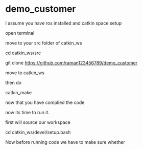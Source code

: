 # demo_customer

I assume you have ros installed and catkin space setup


open terminal

move to your src folder of catkin_ws

cd catkin_ws/src


git clone https://github.com/raman123456789/demo_customer


move to catkin_ws

then do 

catkin_make



now that you have complied the code

now its time to run it.

first will source our workspace

cd catkin_ws/devel/setup.bash

Now before running code we have to  make sure whether 



